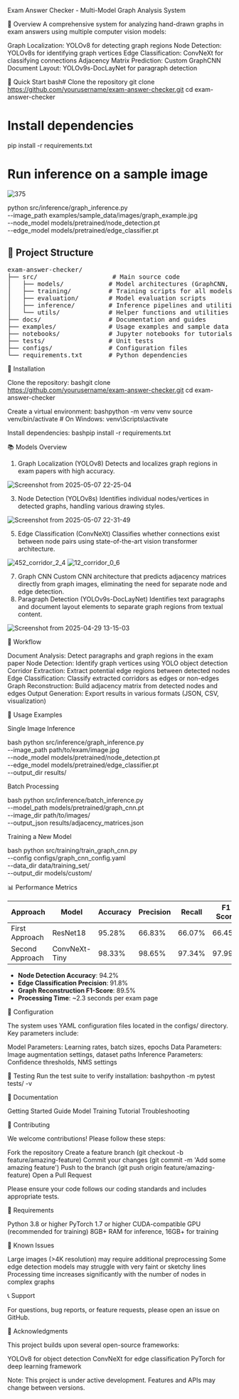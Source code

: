 Exam Answer Checker - Multi-Model Graph Analysis System

🎯 Overview
A comprehensive system for analyzing hand-drawn graphs in exam answers using multiple computer vision models:

Graph Localization: YOLOv8 for detecting graph regions
Node Detection: YOLOv8s for identifying graph vertices
Edge Classification: ConvNeXt for classifying connections
Adjacency Matrix Prediction: Custom GraphCNN
Document Layout: YOLOv9s-DocLayNet for paragraph detection

🚀 Quick Start
bash# Clone the repository
git clone https://github.com/yourusername/exam-answer-checker.git
cd exam-answer-checker

# Install dependencies
pip install -r requirements.txt

# Run inference on a sample image

![375](https://github.com/user-attachments/assets/3463ef42-e83c-46eb-9385-f726ddf77c82)


python src/inference/graph_inference.py \
    --image_path examples/sample_data/images/graph_example.jpg \
    --node_model models/pretrained/node_detection.pt \
    --edge_model models/pretrained/edge_classifier.pt
    
## 📁 Project Structure
<pre>
exam-answer-checker/
├── src/                    # Main source code
│   ├── models/            # Model architectures (GraphCNN, Edge Classifier)
│   ├── training/          # Training scripts for all models
│   ├── evaluation/        # Model evaluation scripts
│   ├── inference/         # Inference pipelines and utilities
│   └── utils/             # Helper functions and utilities
├── docs/                  # Documentation and guides
├── examples/              # Usage examples and sample data
├── notebooks/             # Jupyter notebooks for tutorials
├── tests/                 # Unit tests
├── configs/               # Configuration files
└── requirements.txt       # Python dependencies
</pre>

🔧 Installation

Clone the repository:
bashgit clone https://github.com/yourusername/exam-answer-checker.git
cd exam-answer-checker

Create a virtual environment:
bashpython -m venv venv
source venv/bin/activate  # On Windows: venv\Scripts\activate

Install dependencies:
bashpip install -r requirements.txt


📚 Models Overview
1. Graph Localization (YOLOv8)
Detects and localizes graph regions in exam papers with high accuracy.

![Screenshot from 2025-05-07 22-25-04](https://github.com/user-attachments/assets/5521425c-0812-401d-adc3-6d177951864a)

3. Node Detection (YOLOv8s)
Identifies individual nodes/vertices in detected graphs, handling various drawing styles.

![Screenshot from 2025-05-07 22-31-49](https://github.com/user-attachments/assets/bbb8a736-126f-4311-8240-03644f21bd5f)


5. Edge Classification (ConvNeXt)
Classifies whether connections exist between node pairs using state-of-the-art vision transformer architecture.

![452_corridor_2_4](https://github.com/user-attachments/assets/d0da526e-2ef6-4e8d-bf3c-2f1c4bdd1fc8)
![12_corridor_0_6](https://github.com/user-attachments/assets/636b0027-833f-4c80-8c82-5d579cbd788a)

7. Graph CNN
Custom CNN architecture that predicts adjacency matrices directly from graph images, eliminating the need for separate node and edge detection.
8. Paragraph Detection (YOLOv9s-DocLayNet)
Identifies text paragraphs and document layout elements to separate graph regions from textual content.

![Screenshot from 2025-04-29 13-15-03](https://github.com/user-attachments/assets/805906a4-7af2-4dbb-af4d-8d02142b89de)

🔄 Workflow

Document Analysis: Detect paragraphs and graph regions in the exam paper
Node Detection: Identify graph vertices using YOLO object detection
Corridor Extraction: Extract potential edge regions between detected nodes
Edge Classification: Classify extracted corridors as edges or non-edges
Graph Reconstruction: Build adjacency matrix from detected nodes and edges
Output Generation: Export results in various formats (JSON, CSV, visualization)

🚀 Usage Examples

Single Image Inference

bash python src/inference/graph_inference.py \
    --image_path path/to/exam/image.jpg \
    --node_model models/pretrained/node_detection.pt \
    --edge_model models/pretrained/edge_classifier.pt \
    --output_dir results/
    
Batch Processing

bash python src/inference/batch_inference.py \
    --model_path models/pretrained/graph_cnn.pt \
    --image_dir path/to/images/ \
    --output_json results/adjacency_matrices.json
    
Training a New Model

bash python src/training/train_graph_cnn.py \
    --config configs/graph_cnn_config.yaml \
    --data_dir data/training_set/ \
    --output_dir models/custom/
    
📊 Performance Metrics

| Approach         | Model           | Accuracy | Precision | Recall | F1 Score |
|------------------|------------------|----------|-----------|--------|----------|
| First Approach | ResNet18         | 95.28%   | 66.83%    | 66.07% | 66.45%   |
| Second Approach | ConvNeXt-Tiny    | 98.33%   | 98.65%    | 97.34% | 97.99%   |

- **Node Detection Accuracy**: 94.2%
- **Edge Classification Precision**: 91.8%
- **Graph Reconstruction F1-Score**: 89.5%
- **Processing Time**: ~2.3 seconds per exam page

🔧 Configuration

The system uses YAML configuration files located in the configs/ directory. Key parameters include:

Model Parameters: Learning rates, batch sizes, epochs
Data Parameters: Image augmentation settings, dataset paths
Inference Parameters: Confidence thresholds, NMS settings

🧪 Testing
Run the test suite to verify installation:
bashpython -m pytest tests/ -v

📖 Documentation

Getting Started Guide
Model Training Tutorial
Troubleshooting

🤝 Contributing

We welcome contributions! Please follow these steps:

Fork the repository
Create a feature branch (git checkout -b feature/amazing-feature)
Commit your changes (git commit -m 'Add some amazing feature')
Push to the branch (git push origin feature/amazing-feature)
Open a Pull Request

Please ensure your code follows our coding standards and includes appropriate tests.

📝 Requirements

Python 3.8 or higher
PyTorch 1.7 or higher
CUDA-compatible GPU (recommended for training)
8GB+ RAM for inference, 16GB+ for training

🚨 Known Issues

Large images (>4K resolution) may require additional preprocessing
Some edge detection models may struggle with very faint or sketchy lines
Processing time increases significantly with the number of nodes in complex graphs

📞 Support

For questions, bug reports, or feature requests, please open an issue on GitHub.

🙏 Acknowledgments

This project builds upon several open-source frameworks:

YOLOv8 for object detection
ConvNeXt for edge classification
PyTorch for deep learning framework


Note: This project is under active development. Features and APIs may change between versions.
